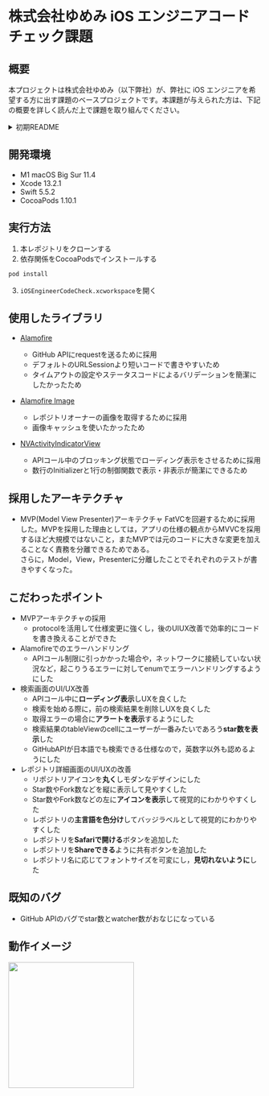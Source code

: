 # 株式会社ゆめみ iOS エンジニアコードチェック課題

## 概要

本プロジェクトは株式会社ゆめみ（以下弊社）が、弊社に iOS エンジニアを希望する方に出す課題のベースプロジェクトです。本課題が与えられた方は、下記の概要を詳しく読んだ上で課題を取り組んでください。

<details>
<summary>初期README</summary>

## アプリ仕様

本アプリは GitHub のリポジトリーを検索するアプリです。

![動作イメージ](README_Images/app.gif)

### 環境

- IDE：基本最新の安定版（本概要更新時点では Xcode 13.0）
- Swift：基本最新の安定版（本概要更新時点では Swift 5.5）
- 開発ターゲット：基本最新の安定版（本概要更新時点では iOS 15.0）
- サードパーティーライブラリーの利用：オープンソースのものに限り制限しない

### 動作

1. 何かしらのキーワードを入力
2. GitHub API（`search/repositories`）でリポジトリーを検索し、結果一覧を概要（リポジトリ名）で表示
3. 特定の結果を選択したら、該当リポジトリの詳細（リポジトリ名、オーナーアイコン、プロジェクト言語、Star 数、Watcher 数、Fork 数、Issue 数）を表示

## 課題取り組み方法

Issues を確認した上、本プロジェクトを [**Duplicate** してください](https://help.github.com/en/github/creating-cloning-and-archiving-repositories/duplicating-a-repository)（Fork しないようにしてください。必要ならプライベートリポジトリーにしても大丈夫です）。今後のコミットは全てご自身のリポジトリーで行ってください。

コードチェックの課題 Issue は全て [`課題`](https://github.com/yumemi/ios-engineer-codecheck/milestone/1) Milestone がついており、難易度に応じて Label が [`初級`](https://github.com/yumemi/ios-engineer-codecheck/issues?q=is%3Aopen+is%3Aissue+label%3A初級+milestone%3A課題)、[`中級`](https://github.com/yumemi/ios-engineer-codecheck/issues?q=is%3Aopen+is%3Aissue+label%3A中級+milestone%3A課題+) と [`ボーナス`](https://github.com/yumemi/ios-engineer-codecheck/issues?q=is%3Aopen+is%3Aissue+label%3Aボーナス+milestone%3A課題+) に分けられています。課題の必須／選択は下記の表とします：

|   | 初級 | 中級 | ボーナス
|--:|:--:|:--:|:--:|
| 新卒／未経験者 | 必須 | 選択 | 選択 |
| 中途／経験者 | 必須 | 必須 | 選択 |


課題 Issueをご自身のリポジトリーにコピーするGitHub Actionsをご用意しております。  
[こちらのWorkflow](./.github/workflows/copy-issues.yml)を[手動でトリガーする](https://docs.github.com/ja/actions/managing-workflow-runs/manually-running-a-workflow)ことでコピーできますのでご活用下さい。

課題が完成したら、リポジトリーのアドレスを教えてください。

## 参考記事

提出された課題の評価ポイントに関しては、[こちらの記事](https://qiita.com/lovee/items/d76c68341ec3e7beb611)に詳しく書かれてありますので、ぜひご覧ください。

</details>

## 開発環境
- M1 macOS Big Sur 11.4
- Xcode 13.2.1
- Swift 5.5.2
- CocoaPods 1.10.1

## 実行方法
1. 本レポジトリをクローンする
2. 依存関係をCocoaPodsでインストールする
```bash
pod install
```
3. `iOSEngineerCodeCheck.xcworkspace`を開く

## 使用したライブラリ
- [Alamofire](https://github.com/Alamofire/Alamofire)
  - GitHub APIにrequestを送るために採用
  - デフォルトのURLSessionより短いコードで書きやすいため
  - タイムアウトの設定やステータスコードによるバリデーションを簡潔にしたかったため

- [Alamofire Image](https://github.com/Alamofire/AlamofireImage)
  - レポジトリオーナーの画像を取得するために採用
  - 画像キャッシュを使いたかったため

- [NVActivityIndicatorView](https://github.com/ninjaprox/NVActivityIndicatorView)
  - APIコール中のブロッキング状態でローディング表示をさせるために採用
  - 数行のInitializerと1行の制御関数で表示・非表示が簡潔にできるため


## 採用したアーキテクチャ
- MVP(Model View Presenter)アーキテクチャ 
FatVCを回避するために採用した。MVPを採用した理由としては，アプリの仕様の観点からMVVCを採用するほど大規模ではないこと，またMVPでは元のコードに大きな変更を加えることなく責務を分離できるためである。  
さらに，Model，View，Presenterに分離したことでそれぞれのテストが書きやすくなった。

## こだわったポイント
- MVPアーキテクチャの採用
  - protocolを活用して仕様変更に強くし，後のUIUX改善で効率的にコードを書き換えることができた
- Alamofireでのエラーハンドリング
  - APIコール制限に引っかかった場合や，ネットワークに接続していない状況など，起こりうるエラーに対してenumでエラーハンドリングするようにした
- 検索画面のUI/UX改善
  - APIコール中に**ローディング表示**しUXを良くした
  - 検索を始める際に，前の検索結果を削除しUXを良くした
  - 取得エラーの場合に**アラートを表示**するようにした
  - 検索結果のtableViewのcellにユーザーが一番みたいであろう**star数を表示**した
  - GitHubAPIが日本語でも検索できる仕様なので，英数字以外も認めるようにした
- レポジトリ詳細画面のUI/UXの改善
  - リポジトリアイコンを**丸く**しモダンなデザインにした
  - Star数やFork数などを縦に表示して見やすくした
  - Star数やFork数などの左に**アイコンを表示**して視覚的にわかりやすくした
  - レポジトリの**主言語を色分け**してバッジラベルとして視覚的にわかりやすくした
  - レポジトリを**Safariで開ける**ボタンを追加した
  - レポジトリを**Shareできる**ように共有ボタンを追加した
  - レポジトリ名に応じてフォントサイズを可変にし，**見切れないように**した

## 既知のバグ
- GitHub APIのバグでstar数とwatcher数がおなじになっている

## 動作イメージ
<img src="/README_Images/appdemo.gif" width="250"/>